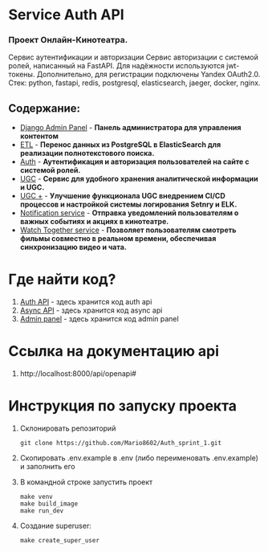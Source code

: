 # Service Auth API
### Проект Онлайн-Кинотеатра. 
Сервис аутентификации и авторизации 
Сервис авторизации с системой ролей, написанный на FastAPI. Для надёжности используются jwt-токены. Дополнительно, для регистрации подключены Yandex OAuth2.0. 
Стек: python, fastapi, redis, postgresql, elasticsearch, jaeger, docker, nginx.

## Содержание:

- [Django Admin Panel](https://github.com/kaedeMirai/new_admin_panel_sprint_1) - **Панель администратора для управления контентом**
- [ETL](https://github.com/kaedeMirai/admin_panel_sprint_3) - **Перенос данных из PostgreSQL в ElasticSearch для реализации полнотекстового поиска.**
- [Auth](https://github.com/kaedeMirai/Auth_sprint_1-2) - **Аутентификация и авторизация пользователей на сайте с системой ролей.**
- [UGC](https://github.com/kaedeMirai/ugc_sprint_1) - **Сервис для удобного хранения аналитической информации и UGC.**
- [UGC +](https://github.com/kaedeMirai/ugc_sprint_2) - **Улучшение функционала UGC внедрением CI/CD процессов и настройкой системы логирования Setnry и ELK.**
- [Notification service](https://github.com/kaedeMirai/notifications_sprint_1) - **Отправка уведомлений пользователям о важных событиях и акциях в кинотеатре.**
- [Watch Together service](https://github.com/kaedeMirai/graduate_work) - **Позволяет пользователям смотреть фильмы совместно в реальном времени, обеспечивая синхронизацию видео и чата.**

# Где найти код?
1. [Auth API](https://github.com/Munewxar/Auth_sprint_1) - здесь хранится код auth api
2. [Async API](https://github.com/Mario8602/Async_API_sprint_1) - здесь хранится код async api
3. [Admin panel](https://github.com/Munewxar/new_admin_panel_sprint_2) - здесь хранится код admin panel

# Ссылка на документацию api
1. http://localhost:8000/api/openapi#

# Инструкция по запуску проекта
1. Склонировать репозиторий

   ```
   git clone https://github.com/Mario8602/Auth_sprint_1.git
   ```
2. Скопировать .env.example в .env (либо переименовать .env.example) и заполнить его
4. В командной строке запустить проект

    ```
    make venv
    make build_image
    make run_dev
    ```
5. Создание superuser:
   
   ```
   make create_super_user
   ```